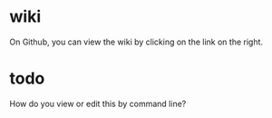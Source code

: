 # wiki
On Github, you can view the wiki by clicking on the link on the right.

# todo
How do you view or edit this by command line?
